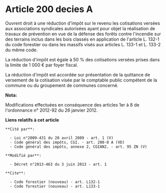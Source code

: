 # Article 200 decies A

Ouvrent droit à une réduction d'impôt sur le revenu les cotisations versées aux associations syndicales autorisées ayant pour
objet la réalisation de travaux de prévention en vue de la défense des forêts contre l'incendie sur des terrains inclus dans
les bois classés en application de l'article L. 132-1 du code forestier ou dans les massifs visés aux articles L. 133-1 et L.
133-2 du même code. 

La réduction d'impôt est égale à 50 % des cotisations versées prises dans la limite de 1 000 € par foyer fiscal. 

La réduction d'impôt est accordée sur présentation de la quittance de versement de la cotisation visée par le comptable
public compétent de la commune ou du groupement de communes concerné.

**Nota:**

Modifications effectuées en conséquence des articles 1er à 8 de l'ordonnance n° 2012-92 du 26 janvier 2012.

**Liens relatifs à cet article**

	**Cité par**:

	  - Loi n°2009-431 du 20 avril 2009 - art. 1 (V)
	  - Code général des impôts, CGI. - art. 200-0 A (VD)
	  - Code général des impôts, annexe 2, CGIAN2. - art. 95 ZN (V)

	**Modifié par**:

	  - Décret n°2013-463 du 3 juin 2013 - art. 1

	**Cite**:

	  - Code forestier (nouveau) - art. L132-1
	  - Code forestier (nouveau) - art. L133-1
